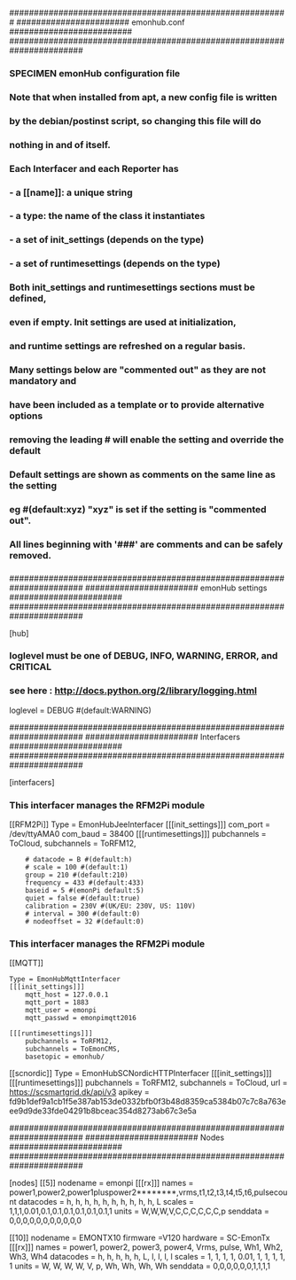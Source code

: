 #########################################################
#######################      emonhub.conf     #########################
#######################################################################
###
### SPECIMEN emonHub configuration file
### Note that when installed from apt, a new config file is written
### by the debian/postinst script, so changing this file will do
### nothing in and of itself.
###
### Each Interfacer and each Reporter has
### - a [[name]]: a unique string
### - a type: the name of the class it instantiates
### - a set of init_settings (depends on the type)
### - a set of runtimesettings (depends on the type)
### Both init_settings and runtimesettings sections must be defined,
### even if empty. Init settings are used at initialization,
### and runtime settings are refreshed on a regular basis.
### Many settings below are "commented out" as they are not mandatory and
### have been included as a template or to provide alternative options
### removing the leading # will enable the setting and override the default
### Default settings are shown as comments on the same line as the setting
### eg #(default:xyz) "xyz" is set if the setting is "commented out".
###
### All lines beginning with '###' are comments and can be safely removed.
###
#######################################################################
#######################    emonHub  settings    #######################
#######################################################################

[hub]

### loglevel must be one of DEBUG, INFO, WARNING, ERROR, and CRITICAL
### see here : http://docs.python.org/2/library/logging.html
loglevel = DEBUG #(default:WARNING)

#######################################################################
#######################       Interfacers       #######################
#######################################################################

[interfacers]

### This interfacer manages the RFM2Pi module
[[RFM2Pi]]
    Type = EmonHubJeeInterfacer
    [[[init_settings]]]
        com_port = /dev/ttyAMA0
        com_baud = 38400
    [[[runtimesettings]]]
        pubchannels = ToCloud,
        subchannels = ToRFM12,

        # datacode = B #(default:h)
        # scale = 100 #(default:1)
        group = 210 #(default:210)
        frequency = 433 #(default:433)
        baseid = 5 #(emonPi default:5)
        quiet = false #(default:true)
        calibration = 230V #(UK/EU: 230V, US: 110V)
        # interval = 300 #(default:0)
        # nodeoffset = 32 #(default:0)

### This interfacer manages the RFM2Pi module
[[MQTT]]

    Type = EmonHubMqttInterfacer
    [[[init_settings]]]
        mqtt_host = 127.0.0.1
        mqtt_port = 1883
        mqtt_user = emonpi
        mqtt_passwd = emonpimqtt2016

    [[[runtimesettings]]]
        pubchannels = ToRFM12,
        subchannels = ToEmonCMS,
        basetopic = emonhub/


[[scnordic]]
    Type = EmonHubSCNordicHTTPInterfacer
    [[[init_settings]]]
    [[[runtimesettings]]]
        pubchannels = ToRFM12,
        subchannels = ToCloud,
        url = https://scsmartgrid.dk/api/v3
        apikey = fd9b1def9a1cb1f5e387ab153de0332bfb0f3b48d8359ca5384b07c7c8a763eee9d9de33fde04291b8bceac354d8273ab67c3e5a

#######################################################################
#######################          Nodes          #######################
#######################################################################

[nodes]
[[5]]
    nodename = emonpi
    [[[rx]]]
        names = power1,power2,power1pluspower2********,vrms,t1,t2,t3,t4,t5,t6,pulsecount
        datacodes = h, h, h, h, h, h, h, h, h, h, L
        scales = 1,1,1,0.01,0.1,0.1,0.1,0.1,0.1,0.1,1
        units = W,W,W,V,C,C,C,C,C,C,p
        senddata = 0,0,0,0,0,0,0,0,0,0,0

[[10]]
    nodename = EMONTX10
    firmware =V120
    hardware = SC-EmonTx
    [[[rx]]]
       names = power1, power2, power3, power4, Vrms, pulse, Wh1, Wh2, Wh3, Wh4
       datacodes = h, h, h, h, h, L, l, l, l, l
       scales       = 1, 1, 1, 1, 0.01, 1, 1, 1, 1, 1
       units = W, W, W, W, V, p, Wh, Wh, Wh, Wh
       senddata = 0,0,0,0,0,0,1,1,1,1